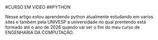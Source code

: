 #CURSO EM VIDEO
##PYTHON

Nesse artigo estou aprendendo python atualmente estudando em varios sites
e também pela UNIVESP a universidade no qual prentendo está formado até o 
ano de 2026 quando vai ser o fim do meu curso de ENGENHARIA DA COMPUTAÇÃO.